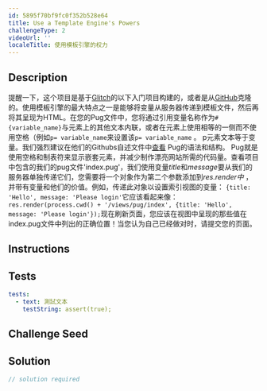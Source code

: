 ```yaml
---
id: 5895f70bf9fc0f352b528e64
title: Use a Template Engine's Powers
challengeType: 2
videoUrl: ''
localeTitle: 使用模板引擎的权力
---
```


## Description
<section id="description">提醒一下，这个项目是基于<a href="https://glitch.com/#!/import/github/freeCodeCamp/boilerplate-advancednode/">Glitch</a>的以下入门项目构建的，或者是从<a href="https://github.com/freeCodeCamp/boilerplate-advancednode/">GitHub</a>克隆的。使用模板引擎的最大特点之一是能够将变量从服务器传递到模板文件，然后再将其呈现为HTML。在您的Pug文件中，您将通过引用变量名称作为<code>#{variable_name}</code>与元素上的其他文本内联，或者在元素上使用相等的一侧而不使用空格（例如<code>p= variable_name</code>来设置该<code>p= variable_name</code> 。 p元素文本等于变量。我们强烈建议在他们的Githubs自述文件中<a href="https://github.com/pugjs/pug">查看</a> Pug的语法和结构。 Pug就是使用空格和制表符来显示嵌套元素，并减少制作漂亮网站所需的代码量。查看项目中包含的我们的pug文件&#39;index.pug&#39;，我们使用变量<em>title</em>和<em>message</em>要从我们的服务器单独传递它们，您需要将一个对象作为第二个参数添加到<em>res.render中</em> ，并带有变量和他们的价值。例如，传递此对象以设置索引视图的变量： <code>{title: &#39;Hello&#39;, message: &#39;Please login&#39;</code>它应该看起来像： <code>res.render(process.cwd() + &#39;/views/pug/index&#39;, {title: &#39;Hello&#39;, message: &#39;Please login&#39;});</code>现在刷新页面，您应该在视图中呈现的那些值在index.pug文件中列出的正确位置！当您认为自己已经做对时，请提交您的页面。 </section>

## Instructions
<section id="instructions">
</section>

## Tests
<section id='tests'>

```yml
tests:
  - text: 測試文本
    testString: assert(true);

```

</section>

## Challenge Seed
<section id='challengeSeed'>

</section>

## Solution
<section id='solution'>

```js
// solution required
```
</section>

